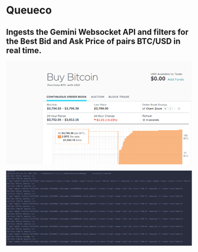 # Queueco

## Ingests the Gemini Websocket API and filters for the Best Bid and Ask Price of pairs BTC/USD in real time.

![Alt text](geminiWebsiteOutput.png)

![Alt text](terminalOutput.png)

